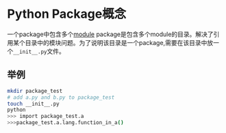 # Python Package概念
一个package中包含多个[module](python_module.md)
package是包含多个module的目录。解决了引用某个目录中的模块问题。为了说明该目录是一个package,需要在该目录中放一个`__init__.py`文件。
## 举例

```bash
mkdir package_test
# add a.py and b.py to package_test
touch __init__.py  
python
>>> import package_test.a
>>>package_test.a.lang.function_in_a()
```

